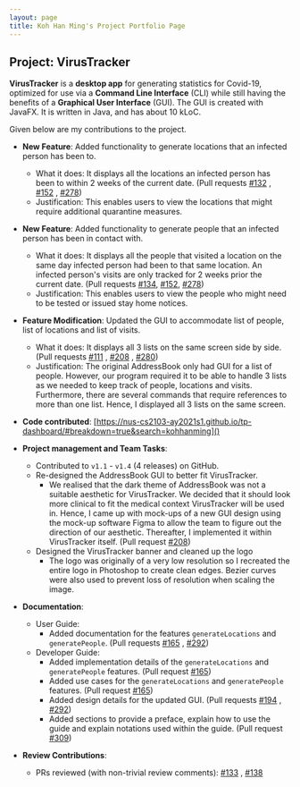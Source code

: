 ```yaml
---
layout: page
title: Koh Han Ming's Project Portfolio Page
---
```


## Project: VirusTracker

**VirusTracker** is a **desktop app** for generating statistics for Covid-19, optimized for use via a **Command Line Interface** (CLI) while still having the benefits of a **Graphical User Interface** (GUI).
The GUI is created with JavaFX. It is written in Java, and has about 10 kLoC.

Given below are my contributions to the project.

* **New Feature**: Added functionality to generate locations that an infected person has been to.
  * What it does: It displays all the locations an infected person has been to within 2 weeks of the current date.
  (Pull requests [#132](https://github.com/AY2021S1-CS2103T-T13-1/tp/pull/132)
  , [#152](https://github.com/AY2021S1-CS2103T-T13-1/tp/pull/152)
  , [#278](https://github.com/AY2021S1-CS2103T-T13-1/tp/pull/278))
  * Justification: This enables users to view the locations that might require additional quarantine measures.

* **New Feature**: Added functionality to generate people that an infected person has been in contact with.
  * What it does: It displays all the people that visited a location on the same day infected person had been to that same location. An infected person's visits are only tracked for 2 weeks prior the current date.
  (Pull requests [#134](https://github.com/AY2021S1-CS2103T-T13-1/tp/pull/134), [#152](https://github.com/AY2021S1-CS2103T-T13-1/tp/pull/152), [#278](https://github.com/AY2021S1-CS2103T-T13-1/tp/pull/278))
  * Justification: This enables users to view the people who might need to be tested or issued stay home notices.

* **Feature Modification**: Updated the GUI to accommodate list of people, list of locations and list of visits.
  * What it does: It displays all 3 lists on the same screen side by side.
  (Pull requests [#111](https://github.com/AY2021S1-CS2103T-T13-1/tp/pull/111)
  , [#208](https://github.com/AY2021S1-CS2103T-T13-1/tp/pull/208)
  , [#280](https://github.com/AY2021S1-CS2103T-T13-1/tp/pull/280))
  * Justification: The original AddressBook only had GUI for a list of people. However, our program required it to be
   able to handle 3 lists as we needed to keep track of people, locations and visits. Furthermore, there are several
   commands that require references to more than one list. Hence, I displayed all 3 lists on the same screen.
 
   <div style="page-break-after: always;"></div>
 
* **Code contributed**: [https://nus-cs2103-ay2021s1.github.io/tp-dashboard/#breakdown=true&search=kohhanming]()

* **Project management and Team Tasks**:
  * Contributed to `v1.1` - `v1.4` (4 releases) on GitHub. 
  * Re-designed the AddressBook GUI to better fit VirusTracker.
    * We realised that the dark theme of AddressBook was not a suitable aesthetic for VirusTracker. We decided that it
    should look more clinical to fit the medical context VirusTracker will be used in. Hence, I came up with mock-ups
    of a new GUI design using the mock-up software Figma to allow the team to figure out the direction of our aesthetic.
    Thereafter, I implemented it within VirusTracker itself. (Pull request
    [#208](https://github.com/AY2021S1-CS2103T-T13-1/tp/pull/208)) 
  * Designed the VirusTracker banner and cleaned up the logo 
    * The logo was originally of a very low resolution so I recreated the entire logo in Photoshop
    to create clean edges. Bezier curves were also used to prevent loss of resolution when scaling the image.
  
* **Documentation**:
  * User Guide:
    * Added documentation for the features `generateLocations` and `generatePeople`.
    (Pull requests [#165](https://github.com/AY2021S1-CS2103T-T13-1/tp/pull/165)
    , [#292](https://github.com/AY2021S1-CS2103T-T13-1/tp/pull/292))
  * Developer Guide:
    * Added implementation details of the `generateLocations` and `generatePeople` features.
    (Pull request [#165](https://github.com/AY2021S1-CS2103T-T13-1/tp/pull/165))
    * Added use cases for the `generateLocations` and `generatePeople` features.
    (Pull request [#165](https://github.com/AY2021S1-CS2103T-T13-1/tp/pull/165))
    * Added design details for the updated GUI. 
    (Pull requests [#194](https://github.com/AY2021S1-CS2103T-T13-1/tp/pull/194)
    , [#292](https://github.com/AY2021S1-CS2103T-T13-1/tp/pull/292))
    * Added sections to provide a preface, explain how to use the guide and explain notations used
    within the guide. (Pull request [#309](https://github.com/AY2021S1-CS2103T-T13-1/tp/pull/309))

* **Review Contributions**:
  * PRs reviewed (with non-trivial review comments): [#133](https://github.com/AY2021S1-CS2103T-T13-1/tp/pull/133)
  , [#138](https://github.com/AY2021S1-CS2103T-T13-1/tp/pull/138)
